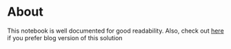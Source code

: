 # About
This notebook is well documented for good readability. Also, check out [here](https://dev.to/vijethrai/solving-the-stripper-well-problem-15m9) if you prefer blog version of this solution
